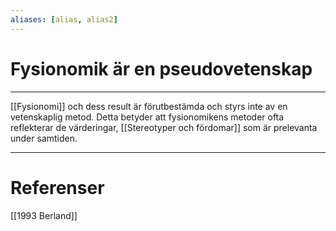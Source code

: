 ```yaml
---
aliases: [alias, alias2]
--- 
```

# Fysionomik är en pseudovetenskap
- - - 
[[Fysionomi]] och dess result är förutbestämda och styrs inte av en vetenskaplig metod. Detta betyder att fysionomikens metoder ofta reflekterar de värderingar, [[Stereotyper och fördomar]] som är prelevanta under samtiden.

- - - 
# Referenser
[[1993 Berland]]
